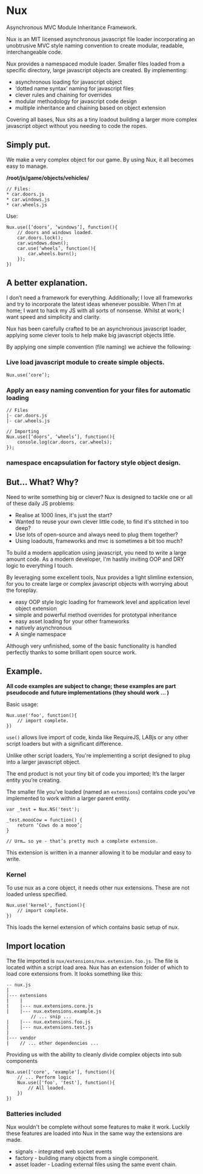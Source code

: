 Nux
===

Asynchronous MVC Module Inheritance Framework.

Nux is an MIT licensed asynchronous javascript file loader incorporating an unobtrusive MVC style naming convention to create modular, readable, interchangeable code.

Nux provides a namespaced module loader. Smaller files loaded from a specific directory, large javascript objects are created. By implementing:

* asynchronous loading for javascript object
* ‘dotted name syntax’ naming for javascript files
* clever rules and chaining for overrides
* modular methodology for javascript code design
* multiple inheritance and chaining based on object extension

Covering all bases, Nux sits as a tiny loadout building a larger more complex javascript object without you needing to code the ropes.

## Simply put.

We make a very complex object for our game. By using Nux, it all becomes easy to manage.

**/root/js/game/objects/vehicles/** 

	// Files:
	* car.doors.js
	* car.windows.js
	* car.wheels.js

Use:
	
	Nux.use([‘doors’, ‘windows’], function(){
		// doors and windows loaded.
		car.doors.lock();
		car.windows.down();
		car.use(‘wheels’, function(){
			car.wheels.burn();
		});
	})


## A better explanation.

I don’t need a framework for everything. Additionally; I love all frameworks and try to incorporate the latest ideas whenever possible.
When I’m at home; I want to hack my JS with all sorts of nonsense. Whilst at work; I want speed and simplicity and clarity.

Nux has been carefully crafted to be an asynchronous javascript loader, applying some clever tools to help make big javascript objects little.

By applying one simple convention (file naming) we achieve the following:

### Live load javascript module to create simple objects.

	Nux.use(‘core’);

### Apply an easy naming convention for your files for automatic loading
	

 	// Files
 	|- car.doors.js
 	|- car.wheels.js
	
	// Importing
	Nux.use([‘doors’, ‘wheels’], function(){
		console.log(car.doors, car.wheels);
	});

### namespace encapsulation for factory style object design.

	
## But… What? Why?

Need to write something big or clever? Nux is designed to tackle one or all of these daily JS problems:
 
* Realise at 1000 lines, it's just the start?
* Wanted to reuse your own clever little code, to find it's stitched in too deep?
* Use lots of open-source and always need to plug them together?
* Using loadouts, frameworks and mvc is sometimes a bit too much?

To build a modern application using javascript, you need to write a large amount code. 
As a modern developer, I'm hastily inviting OOP and DRY logic to everything I touch. 

By leveraging some excellent tools, Nux provides a light slimline extension, for you to create large or complex javascript objects with worrying about the foreplay.

+ easy OOP style logic loading for framework level and application level object extension
+ simple and powerful method overrides for prototypal inheritance
+ easy asset loading for your other frameworks
+ natively asynchronous 
+ A single namespace

Although very unfinished, some of the basic functionality is handled perfectly thanks to some brilliant open source work.


## Example.

**All code examples are subject to change; these examples are part pseudocode and future implementations (they should work ... )**

Basic usage:

	Nux.use('foo', function(){
		// import complete.
	})

`use()` allows live import of code, kinda like RequireJS, LABjs or any other script loaders but with a significant difference.

Unlike other script loaders, You're implementing a script designed to plug into a larger javascript object. 

The end product is not your tiny bit of code you imported; It’s the larger entity you’re creating. 

The smaller file you’ve loaded (named an `extensions`) contains code you’ve implemented to work within a larger parent entity. 

	var _test = Nux.NS('test');

	_test.moooCow = function() {
		return ‘Cows do a mooo’;
	}

	// Urm… so ye - that’s pretty much a complete extension.

This extension is written in a manner allowing it to be modular and easy to write.


### Kernel

To use nux as a core object, it needs other nux extensions. These are not loaded unless specified.

	Nux.use('kernel', function(){
		// import complete.
	})

This loads the kernel extension of which contains basic setup of nux.

## Import location

The file imported is `nux/extensions/nux.extension.foo.js`. The file is located within a script load area. Nux has an extension folder of which to load core extensions from. It looks something like this:

	-- nux.js
	|
	|--- extensions
	|    |
	|    |--- nux.extensions.core.js
	|    |--- nux.extensions.example.js
			 // ... snip ...
	|    |--- nux.extensions.foo.js
	|    |--- nux.extensions.test.js
	|
	|--- vendor
	|    // ... other dependencies ... 


Providing us with the ability to cleanly divide complex objects into sub components

	Nux.use(['core', 'example'], function(){
		// ... Perform logic
		Nux.use(['foo', 'test'], function(){
			// All loaded.
		})
	})


### Batteries included

Nux wouldn't be complete without some features to make it work. Luckily these features are loaded into Nux
in the same way the extensions are made.

+ signals - integrated web socket events
+ factory - building many objects from a single component.
+ asset loader - Loading external files using the same event chain.


